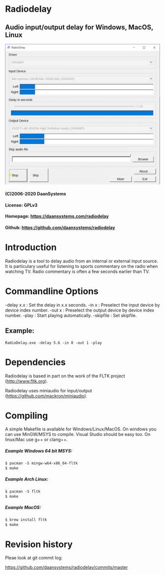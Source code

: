 # Radiodelay
## Audio input/output delay for Windows, MacOS, Linux

![Screenshot](radiodelay.gif)

#### (C)2006-2020 DaanSystems
#### License: GPLv3
#### Homepage: https://daansystems.com/radiodelay
#### Github: https://github.com/daansystems/radiodelay

# Introduction
Radiodelay is a tool to delay audio from an internal or external
input source. It is particulary useful for listening to sports commentary
on the radio when watching TV. Radio commentary is often a few
seconds earlier than TV.

# Commandline Options
-delay x.x : Set the delay in x.x seconds.
-in x : Preselect the input device by device index number.
-out x : Preselect the output device by device index number.
-play : Start playing automatically.
-skipfile : Set skipfile.

## Example:
```
RadioDelay.exe -delay 5.6 -in 0 -out 1 -play
```

# Dependencies
Radiodelay is based in part on the work of the
FLTK project (http://www.fltk.org).

Radiodelay uses miniaudio for input/output (https://github.com/mackron/miniaudio).

# Compiling

A simple Makefile is available for Windows/Linux/MacOS. On windows you can use MinGW/MSYS to compile. Visual Studio should be easy too.
On linux/Mac use g++ or clang++.

##### Example Windows 64 bit MSYS:
```
$ pacman -S mingw-w64-x86_64-fltk
$ make
```
##### Example Arch Linux:
```
$ pacman -S fltk
$ make
```
##### Example MacOS:
```
$ brew install fltk
$ make
```
# Revision history

Pleae look at git commit log:

https://github.com/daansystems/radiodelay/commits/master
